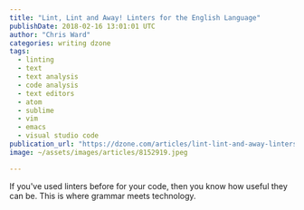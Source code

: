```yaml
---
title: "Lint, Lint and Away! Linters for the English Language"
publishDate: 2018-02-16 13:01:01 UTC
author: "Chris Ward"
categories: writing dzone
tags:
  - linting
  - text
  - text analysis
  - code analysis
  - text editors
  - atom
  - sublime
  - vim
  - emacs
  - visual studio code
publication_url: "https://dzone.com/articles/lint-lint-and-away-linters-for-the-english-languag"
image: ~/assets/images/articles/8152919.jpeg

---
```

If you've used linters before for your code, then you know how useful they can be. This is where grammar meets technology.

